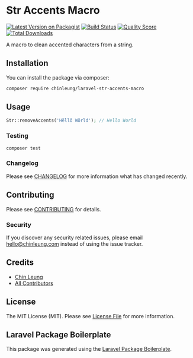 # Str Accents Macro

[![Latest Version on Packagist](https://img.shields.io/packagist/v/chinleung/laravel-str-accents-macro.svg?style=flat-square)](https://packagist.org/packages/chinleung/laravel-str-accents-macro)
[![Build Status](https://img.shields.io/travis/chinleung/laravel-str-accents-macro/master.svg?style=flat-square)](https://travis-ci.org/chinleung/laravel-str-accents-macro)
[![Quality Score](https://img.shields.io/scrutinizer/g/chinleung/laravel-str-accents-macro.svg?style=flat-square)](https://scrutinizer-ci.com/g/chinleung/laravel-str-accents-macro)
[![Total Downloads](https://img.shields.io/packagist/dt/chinleung/laravel-str-accents-macro.svg?style=flat-square)](https://packagist.org/packages/chinleung/laravel-str-accents-macro)

A macro to clean accented characters from a string.

## Installation

You can install the package via composer:

```bash
composer require chinleung/laravel-str-accents-macro
```

## Usage

``` php
Str::removeAccents('Hëllô Wörld'); // Hello World
```

### Testing

``` bash
composer test
```

### Changelog

Please see [CHANGELOG](CHANGELOG.md) for more information what has changed recently.

## Contributing

Please see [CONTRIBUTING](CONTRIBUTING.md) for details.

### Security

If you discover any security related issues, please email hello@chinleung.com instead of using the issue tracker.

## Credits

- [Chin Leung](https://github.com/chinleung)
- [All Contributors](../../contributors)

## License

The MIT License (MIT). Please see [License File](LICENSE.md) for more information.

## Laravel Package Boilerplate

This package was generated using the [Laravel Package Boilerplate](https://laravelpackageboilerplate.com).
